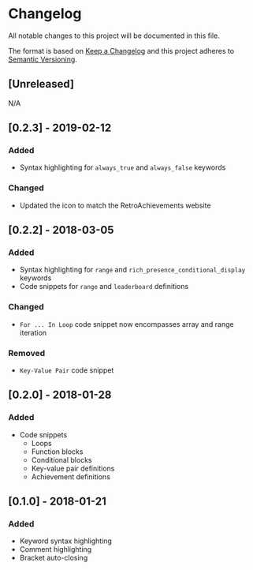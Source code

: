 # Changelog
All notable changes to this project will be documented in this file.

The format is based on [Keep a Changelog](http://keepachangelog.com/en/1.0.0/)
and this project adheres to [Semantic Versioning](http://semver.org/spec/v2.0.0.html).

## [Unreleased]
N/A

## [0.2.3] - 2019-02-12
### Added
- Syntax highlighting for `always_true` and `always_false` keywords

### Changed
- Updated the icon to match the RetroAchievements website

## [0.2.2] - 2018-03-05
### Added
- Syntax highlighting for `range` and `rich_presence_conditional_display` keywords
- Code snippets for `range` and `leaderboard` definitions

### Changed
- `For ... In Loop` code snippet now encompasses array and range iteration

### Removed
- `Key-Value Pair` code snippet

## [0.2.0] - 2018-01-28
### Added
- Code snippets
  - Loops
  - Function blocks
  - Conditional blocks
  - Key-value pair definitions
  - Achievement definitions

## [0.1.0] - 2018-01-21
### Added
- Keyword syntax highlighting
- Comment highlighting
- Bracket auto-closing